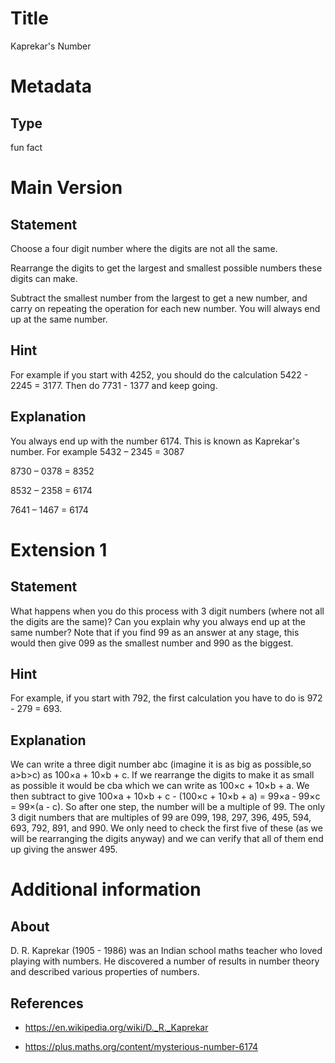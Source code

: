# Title

Kaprekar's Number

# Metadata

## Type

fun fact

# Main Version

## Statement

Choose a four digit number where the digits are not all the same.

Rearrange the digits to get the largest and smallest possible numbers these digits can make.

Subtract the smallest number from the largest to get a new number, and carry on repeating the operation for each new number. You will always end up at the same number.

## Hint

For example if you start with 4252, you should do the calculation 5422 - 2245 = 3177. Then do 7731 - 1377 and keep going.

## Explanation

You always end up with the number 6174. This is known as Kaprekar's number. For example 5432 – 2345 = 3087

8730 – 0378 = 8352

8532 – 2358 = 6174

7641 – 1467 = 6174

# Extension 1

## Statement

What happens when you do this process with 3 digit numbers (where not all the digits are the same)? Can you explain why you always end up at the same number? Note that if you find 99 as an answer at any stage, this would then give 099 as the smallest number and 990 as the biggest.

## Hint

For example, if you start with 792, the first calculation you have to do is 972 - 279 = 693. 

## Explanation

We can write a three digit number abc (imagine it is as big as possible,so a>b>c) as 100×a + 10×b + c. If we rearrange the digits to make it as small as possible it would be cba which we can write as 100×c + 10×b + a. We then subtract to give 100×a + 10×b + c - (100×c + 10×b + a) = 99×a - 99×c = 99×(a - c). So after one step, the number will be a multiple of 99. The only 3 digit numbers that are multiples of 99 are 099, 198, 297, 396, 495, 594, 693, 792, 891, and 990. We only need to check the first five of these (as we will be rearranging the digits anyway) and we can verify that all of them end up giving the answer 495.

# Additional information

## About

D. R. Kaprekar (1905 - 1986) was an Indian school maths teacher who loved playing with numbers. He discovered a number of results in number theory and described various properties of numbers.

## References

* https://en.wikipedia.org/wiki/D._R._Kaprekar

* https://plus.maths.org/content/mysterious-number-6174
